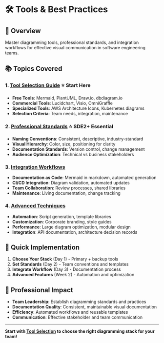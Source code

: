 # 🛠️ Tools & Best Practices

## 🎯 **Overview**

Master diagramming tools, professional standards, and integration workflows for effective visual communication in software engineering teams.

## 📚 **Topics Covered**

### **1. [Tool Selection Guide](./01-tool-selection.md)** ⭐ **Start Here**

- **Free Tools**: Mermaid, PlantUML, Draw.io, dbdiagram.io
- **Commercial Tools**: Lucidchart, Visio, OmniGraffle
- **Specialized Tools**: AWS Architecture Icons, Kubernetes diagrams
- **Selection Criteria**: Team needs, integration, maintenance

### **2. [Professional Standards](./02-professional-standards.md)** ⭐ **SDE2+ Essential**

- **Naming Conventions**: Consistent, descriptive, industry-standard
- **Visual Hierarchy**: Color, size, positioning for clarity
- **Documentation Standards**: Version control, change management
- **Audience Optimization**: Technical vs business stakeholders

### **3. [Integration Workflows](./03-integration-workflows.md)**

- **Documentation as Code**: Mermaid in markdown, automated generation
- **CI/CD Integration**: Diagram validation, automated updates
- **Team Collaboration**: Review processes, shared libraries
- **Maintenance**: Living documentation, change tracking

### **4. [Advanced Techniques](./04-advanced-techniques.md)**

- **Automation**: Script generation, template libraries
- **Customization**: Corporate branding, style guides
- **Performance**: Large diagram optimization, modular design
- **Integration**: API documentation, architecture decision records

## 🚀 **Quick Implementation**

1. **Choose Your Stack** (Day 1) - Primary + backup tools
2. **Set Standards** (Day 2) - Team conventions and templates
3. **Integrate Workflow** (Day 3) - Documentation process
4. **Advanced Features** (Week 2) - Automation and optimization

## 💼 **Professional Impact**

- **Team Leadership**: Establish diagramming standards and practices
- **Documentation Quality**: Consistent, maintainable visual documentation
- **Efficiency**: Automated workflows and reusable templates
- **Communication**: Effective stakeholder and team communication

---

**Start with [Tool Selection](./01-tool-selection.md) to choose the right diagramming stack for your team!**
